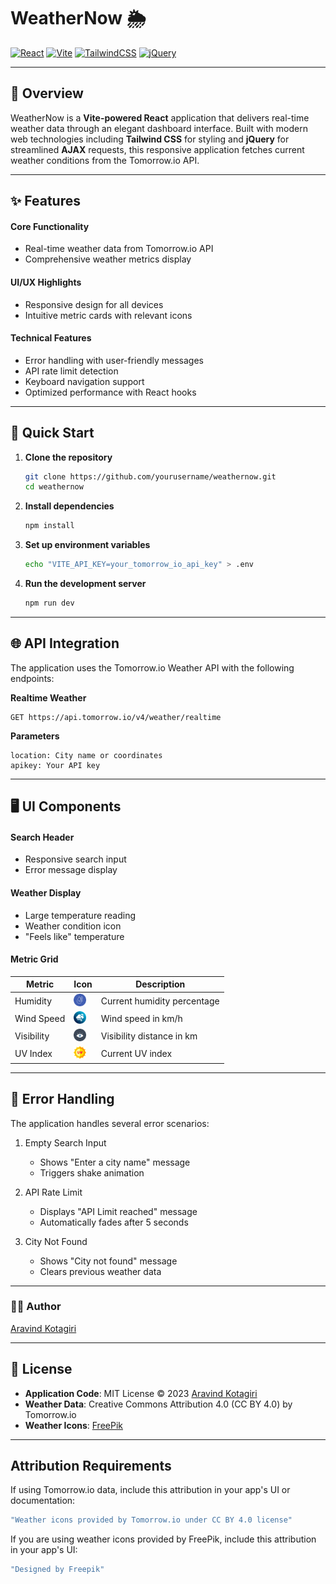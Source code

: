 # WeatherNow 🌦️

[![React](https://img.shields.io/badge/React-19.0.0-blue)](https://reactjs.org/)
[![Vite](https://img.shields.io/badge/Vite-4.0.14-yellow)](https://vitejs.dev/)
[![TailwindCSS](https://img.shields.io/badge/TailwindCSS-4.0.14-blueviolet)](https://tailwindcss.com/)
[![jQuery](https://img.shields.io/badge/jQuery-3.7.1-green)](https://jquery.com/)

---

## 📄 Overview

WeatherNow is a **Vite-powered React** application that delivers real-time weather data through an elegant dashboard interface. Built with modern web technologies including **Tailwind CSS** for styling and **jQuery** for streamlined **AJAX** requests, this responsive application fetches current weather conditions from the Tomorrow.io API.

---

## ✨ Features

#### Core Functionality

- Real-time weather data from Tomorrow.io API
- Comprehensive weather metrics display

#### UI/UX Highlights

- Responsive design for all devices
- Intuitive metric cards with relevant icons

#### Technical Features

- Error handling with user-friendly messages
- API rate limit detection
- Keyboard navigation support
- Optimized performance with React hooks

---

## 🚀 Quick Start

1. **Clone the repository**
   ```bash
   git clone https://github.com/yourusername/weathernow.git
   cd weathernow
   ```
2. **Install dependencies**
   ```bash
   npm install
   ```
3. **Set up environment variables**

   ```bash
   echo "VITE_API_KEY=your_tomorrow_io_api_key" > .env
   ```

4. **Run the development server**
   ```bash
   npm run dev
   ```

---

## 🌐 API Integration

The application uses the Tomorrow.io Weather API with the following endpoints:

**Realtime Weather**

```code
GET https://api.tomorrow.io/v4/weather/realtime
```

**Parameters**

```code
location: City name or coordinates
apikey: Your API key
```

---

## 🖥️ UI Components

#### Search Header
-   Responsive search input
-   Error message display

#### Weather Display

-   Large temperature reading
-   Weather condition icon
-   "Feels like" temperature

#### Metric Grid

| Metric | Icon | Description |
| ------ | ------ | ------ |
| Humidity | <img src="./public/humidity.png" width="20" height="20"> | Current humidity percentage |
| Wind Speed | <img src="./public/windSpeed.png" width="20" height="20"> | Wind speed in km/h |
| Visibility | <img src="./public/visibility.png" width="20" height="20"> | Visibility distance in km |
| UV Index | <img src="./public/uvIndex.png" width="20" height="20"> | Current UV index |

---

## 🚨 Error Handling

The application handles several error scenarios:

1. Empty Search Input
   -   Shows "Enter a city name" message
   -   Triggers shake animation

2.  API Rate Limit
    -   Displays "API Limit reached" message
    -   Automatically fades after 5 seconds

3. City Not Found
   -   Shows "City not found" message
   -   Clears previous weather data

---

### 👨‍💻 Author

[Aravind Kotagiri](https://github.com/arvindkotagiri)

---

## 📜 License

- **Application Code**: MIT License © 2023 [Aravind Kotagiri](https://github.com/arvindkotagiri)
- **Weather Data**: Creative Commons Attribution 4.0 (CC BY 4.0) by Tomorrow.io
- **Weather Icons**: [FreePik](https://www.freepik.com/)

---

## Attribution Requirements

If using Tomorrow.io data, include this attribution in your app's UI or documentation:

```sh
"Weather icons provided by Tomorrow.io under CC BY 4.0 license"
```

If you are using weather icons provided by FreePik, include this attribution in your app's UI:

```sh
"Designed by Freepik"
```
